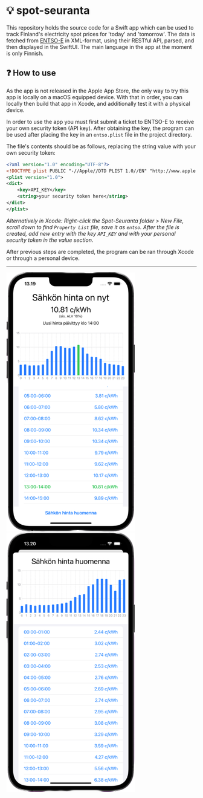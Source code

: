 # :bulb: spot-seuranta

This repository holds the source code for a Swift app which can be used to track Finland's electricity spot prices for 'today' and 'tomorrow'. The data is fetched from [ENTSO-E](https://transparency.entsoe.eu/) in XML-format, using their RESTful API, parsed, and then displayed in 
the SwiftUI. The main language in the app at the moment is only Finnish. 

## :question: How to use 
As the app is not released in the Apple App Store, the only way to try this app is locally on a macOS equipped device. With that in order, you can locally
then build that app in Xcode, and additionally test it with a physical device.

In order to use the app you must first submit a ticket to ENTSO-E to receive your own security token (API key). After obtaining the key, the program 
can be used after placing the key in an `entso.plist` file in the project directory.

The file's contents should be as follows, replacing the string value with your own security token:
```xml
<?xml version="1.0" encoding="UTF-8"?>
<!DOCTYPE plist PUBLIC "-//Apple//DTD PLIST 1.0//EN" "http://www.apple.com/DTDs/PropertyList-1.0.dtd">
<plist version="1.0">
<dict>
	<key>API_KEY</key>
	<string>your security token here</string>
</dict>
</plist>
```

<i>Alternatively in Xcode: Right-click the Spot-Seuranta folder > New File, scroll down to find `Property List` file, save it as `entso`. After the file is
created, add new entry with the key `API_KEY` and with your personal security token in the value section.</i>


After previous steps are completed, the program can be ran through Xcode or through a personal device.

<hr>

<p float="left">
	<img src="spot-seuranta-mockup-today.png" width=340 height=686>
	<img src="spot-seuranta-mockup-tomorrow.png" width=340 height=686>
</p>
